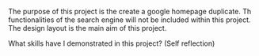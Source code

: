 The purpose of this project is the create a google homepage duplicate. Th functionalities of the search engine will not be included within this project. The design layout is the main aim of this project.


What skills have I demonstrated in this project? (Self reflection)
